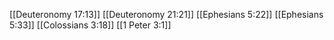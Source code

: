 [[Deuteronomy 17:13]]
[[Deuteronomy 21:21]]
[[Ephesians 5:22]]
[[Ephesians 5:33]]
[[Colossians 3:18]]
[[1 Peter 3:1]]

